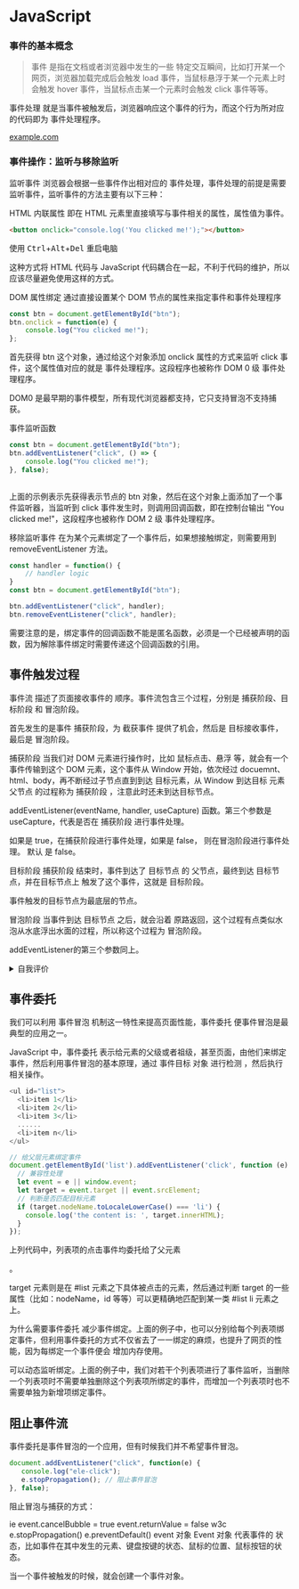 # JavaScript  <!-- {docsify-ignore-all} -->
### 事件的基本概念
> 事件 是指在文档或者浏览器中发生的一些 特定交互瞬间，比如打开某一个网页，浏览器加载完成后会触发 load 事件，当鼠标悬浮于某一个元素上时会触发 hover 事件，当鼠标点击某一个元素时会触发 click 事件等等。 

事件处理 就是当事件被触发后，浏览器响应这个事件的行为，而这个行为所对应的代码即为 事件处理程序。
<!-- [link1](/demo/ ':ignore title') -->
[example.com](https://example.com/ ':crossorgin')

### 事件操作：监听与移除监听
监听事件
浏览器会根据一些事件作出相对应的 事件处理，事件处理的前提是需要 监听事件，监听事件的方法主要有以下三种：

HTML 内联属性
即在 HTML 元素里直接填写与事件相关的属性，属性值为事件。

```html
<button onclick="console.log('You clicked me!');"></button>
```
使用 <kbd>Ctrl</kbd>+<kbd>Alt</kbd>+<kbd>Del</kbd> 重启电脑
 
这种方式将 HTML 代码与 JavaScript 代码耦合在一起，不利于代码的维护，所以应该尽量避免使用这样的方式。

DOM 属性绑定
通过直接设置某个 DOM 节点的属性来指定事件和事件处理程序

```javascript
const btn = document.getElementById("btn");
btn.onclick = function(e) {
    console.log("You clicked me!");
};
```

 
首先获得 btn 这个对象，通过给这个对象添加 onclick 属性的方式来监听 click 事件，这个属性值对应的就是 事件处理程序。这段程序也被称作 DOM 0 级 事件处理程序。

DOM0 是最早期的事件模型，所有现代浏览器都支持，它只支持冒泡不支持捕获。

事件监听函数

```javascript
const btn = document.getElementById("btn");
btn.addEventListener("click", () => {
    console.log("You clicked me!");
}, false);
 
```

上面的示例表示先获得表示节点的 btn 对象，然后在这个对象上面添加了一个事件监听器，当监听到 click 事件发生时，则调用回调函数，即在控制台输出 "You clicked me!"，这段程序也被称作 DOM 2 级 事件处理程序。

移除监听事件
在为某个元素绑定了一个事件后，如果想接触绑定，则需要用到 removeEventListener 方法。
```javascript
const handler = function() {
    // handler logic
}
const btn = document.getElementById("btn");

btn.addEventListener("click", handler);
btn.removeEventListener("click", handler);
```

 
需要注意的是，绑定事件的回调函数不能是匿名函数，必须是一个已经被声明的函数，因为解除事件绑定时需要传递这个回调函数的引用。

## 事件触发过程
事件流 描述了页面接收事件的 顺序。事件流包含三个过程，分别是 捕获阶段、目标阶段 和 冒泡阶段。

首先发生的是事件 捕获阶段，为 截获事件 提供了机会，然后是 目标接收事件，最后是 冒泡阶段。

<!-- ![logo](./_media/event.png) -->

捕获阶段
当我们对 DOM 元素进行操作时，比如 鼠标点击、悬浮 等，就会有一个事件传输到这个 DOM 元素，这个事件从 Window 开始，依次经过 docuemnt、html、body，再不断经过子节点直到到达 目标元素，从 Window 到达目标 元素父节点 的过程称为 捕获阶段 ，注意此时还未到达目标节点。

addEventListener(eventName, handler, useCapture) 函数。第三个参数是 useCapture，代表是否在 捕获阶段 进行事件处理。

如果是 true，在捕获阶段进行事件处理，如果是 false， 则在冒泡阶段进行事件处理。 默认 是 false。

目标阶段
捕获阶段 结束时，事件到达了 目标节点 的 父节点，最终到达 目标节点，并在目标节点上 触发了这个事件，这就是 目标阶段。

事件触发的目标节点为最底层的节点。

冒泡阶段
当事件到达 目标节点 之后，就会沿着 原路返回，这个过程有点类似水泡从水底浮出水面的过程，所以称这个过程为 冒泡阶段。

addEventListener的第三个参数同上。

<details>
<summary>自我评价</summary>

- abc
- bac
  - abc
  
</details>

## 事件委托
我们可以利用 事件冒泡 机制这一特性来提高页面性能，事件委托 便事件冒泡是最典型的应用之一。

JavaScript 中，事件委托 表示给元素的父级或者祖级，甚至页面，由他们来绑定事件，然后利用事件冒泡的基本原理，通过 事件目标 对象 进行检测 ，然后执行相关操作。
```javascript
<ul id="list">
  <li>item 1</li>
  <li>item 2</li>
  <li>item 3</li>
  ......
  <li>item n</li>
</ul>

// 给父层元素绑定事件
document.getElementById('list').addEventListener('click', function (e) {
  // 兼容性处理
  let event = e || window.event;
  let target = event.target || event.srcElement;
  // 判断是否匹配目标元素
  if (target.nodeName.toLocaleLowerCase() === 'li') {
    console.log('the content is: ', target.innerHTML);
  }
});
```

 
上列代码中，列表项的点击事件均委托给了父元素 <ul id="list"></ul>。

target 元素则是在 #list 元素之下具体被点击的元素，然后通过判断 target 的一些属性（比如：nodeName，id 等等）可以更精确地匹配到某一类 #list li 元素之上。

为什么需要事件委托
减少事件绑定。上面的例子中，也可以分别给每个列表项绑定事件，但利用事件委托的方式不仅省去了一一绑定的麻烦，也提升了网页的性能，因为每绑定一个事件便会 增加内存使用。

可以动态监听绑定。上面的例子中，我们对若干个列表项进行了事件监听，当删除一个列表项时不需要单独删除这个列表项所绑定的事件，而增加一个列表项时也不需要单独为新增项绑定事件。

## 阻止事件流
事件委托是事件冒泡的一个应用，但有时候我们并不希望事件冒泡。
```javascript
document.addEventListener("click", function(e) {
   console.log("ele-click");
   e.stopPropagation(); // 阻止事件冒泡
}, false);
```
 
阻止冒泡与捕获的方式：

ie
event.cancelBubble = true
event.returnValue = false
w3c
e.stopPropagation()
e.preventDefault()
event 对象
Event 对象 代表事件的 状态，比如事件在其中发生的元素、键盘按键的状态、鼠标的位置、鼠标按钮的状态。

当一个事件被触发的时候，就会创建一个事件对象。